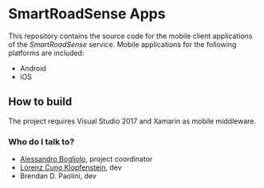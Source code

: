 # SmartRoadSense Apps

This repository contains the source code for the mobile client applications of the *SmartRoadSense* service.
Mobile applications for the following platforms are included:

* Android
* iOS

## How to build

The project requires Visual Studio 2017 and Xamarin as mobile middleware.

### Who do I talk to?

* [Alessandro Bogliolo](https://twitter.com/neutralaccess), project coordinator
* [Lorenz Cuno Klopfenstein](https://twitter.com/lorenzck), dev
* Brendan D. Paolini, dev
